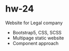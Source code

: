 # hw-24
Website for Legal company
- Bootstrap5, CSS, SCSS
- Multipage static website
- Component approach
